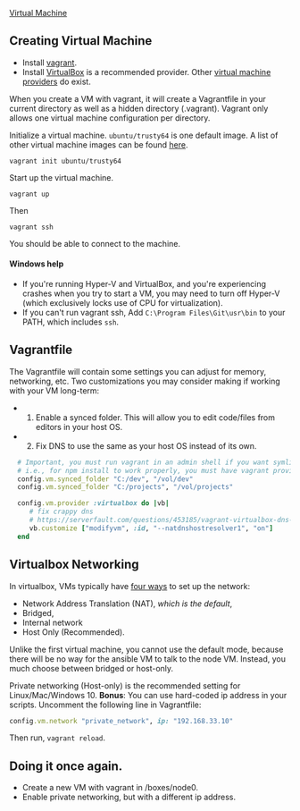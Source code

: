 [Virtual Machine](VM.md)

## Creating Virtual Machine

* Install [vagrant](https://www.vagrantup.com/downloads.html).
* Install [VirtualBox](https://www.virtualbox.org/wiki/Downloads) is a recommended provider.
  Other [virtual machine providers](https://docs.vagrantup.com/v2/providers/) do exist.

When you create a VM with vagrant, it will create a Vagrantfile in your current directory as well as a hidden directory (.vagrant).
Vagrant only allows one virtual machine configuration per directory. 

Initialize a virtual machine. `ubuntu/trusty64` is one default image. A list of other virtual machine images can be found [here](https://atlas.hashicorp.com/boxes/search).

    vagrant init ubuntu/trusty64

Start up the virtual machine.

    vagrant up

Then    

    vagrant ssh

You should be able to connect to the machine.

#### Windows help

* If you're running Hyper-V and VirtualBox, and you're experiencing crashes when you try to start a VM, you may need to turn off Hyper-V (which exclusively locks use of CPU for virtualization).
* If you can't run vagrant ssh, Add `C:\Program Files\Git\usr\bin` to your PATH, which includes `ssh`.

## Vagrantfile

The Vagrantfile will contain some settings you can adjust for memory, networking, etc.
Two customizations you may consider making if working with your VM long-term:

* 1) Enable a synced folder. This will allow you to edit code/files from editors in your host OS.
* 2) Fix DNS to use the same as your host OS instead of its own.

```ruby
  # Important, you must run vagrant in an admin shell if you want symlinks to work correctly.
  # i.e., for npm install to work properly, you must have vagrant provision the machine in admin cmd prompt.
  config.vm.synced_folder "C:/dev", "/vol/dev"
  config.vm.synced_folder "C:/projects", "/vol/projects"

  config.vm.provider :virtualbox do |vb|
     # fix crappy dns
     # https://serverfault.com/questions/453185/vagrant-virtualbox-dns-10-0-2-3-not-working
     vb.customize ["modifyvm", :id, "--natdnshostresolver1", "on"]
  end
```

## Virtualbox Networking

In virtualbox, VMs typically have [four ways](http://catlingmindswipe.blogspot.com/2012/06/how-to-virtualbox-networking-part-two.html) to set up the network:
- Network Address Translation (NAT), *which is the default*,
- Bridged,
- Internal network
- Host Only (Recommended).

Unlike the first virtual machine, you cannot use the default mode, because there will be no way for the ansible VM to talk to the node VM. Instead, you much choose between bridged or host-only.

Private networking (Host-only) is the recommended setting for Linux/Mac/Windows 10. **Bonus**: You can use hard-coded ip address in your scripts. Uncomment the following line in Vagrantfile:

```ruby
config.vm.network "private_network", ip: "192.168.33.10"
```

Then run, `vagrant reload`. 

## Doing it once again.

* Create a new VM with vagrant in /boxes/node0.
* Enable private networking, but with a different ip address.


